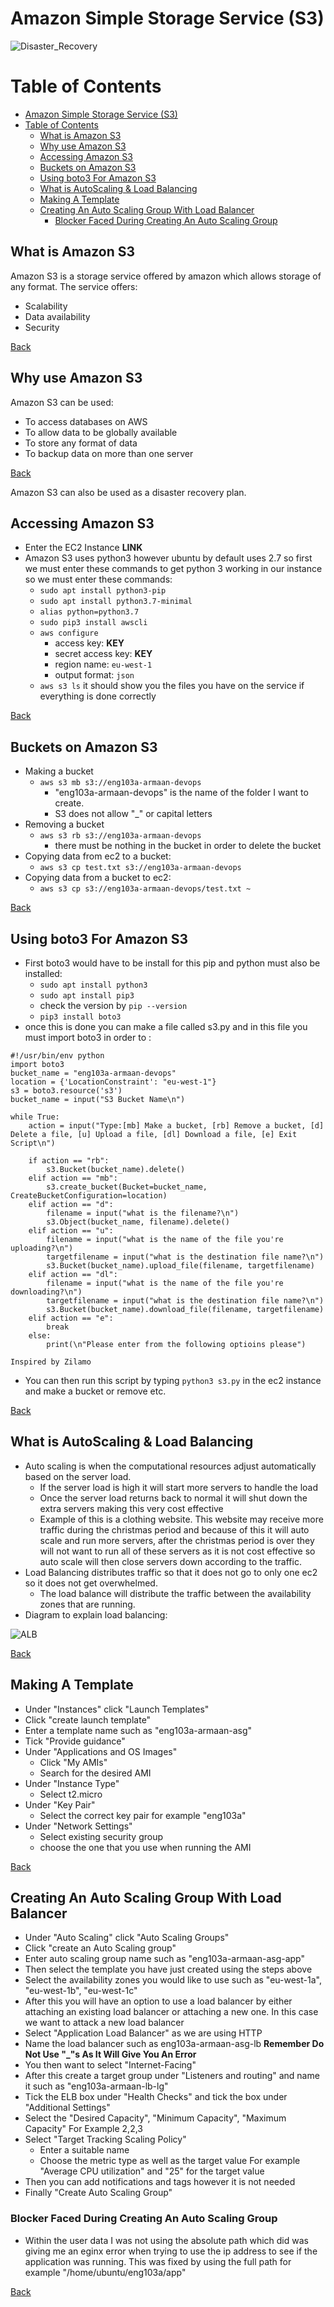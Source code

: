 # Amazon Simple Storage Service (S3)
![Disaster_Recovery](DR.PNG)

# Table of Contents
- [Amazon Simple Storage Service (S3)](#amazon-simple-storage-service-s3)
- [Table of Contents](#table-of-contents)
  - [What is Amazon S3](#what-is-amazon-s3)
  - [Why use Amazon S3](#why-use-amazon-s3)
  - [Accessing Amazon S3](#accessing-amazon-s3)
  - [Buckets on Amazon S3](#buckets-on-amazon-s3)
  - [Using boto3 For Amazon S3](#using-boto3-for-amazon-s3)
  - [What is AutoScaling & Load Balancing](#what-is-autoscaling--load-balancing)
  - [Making A Template](#making-a-template)
  - [Creating An Auto Scaling Group With Load Balancer](#creating-an-auto-scaling-group-with-load-balancer)
    - [Blocker Faced During Creating An Auto Scaling Group](#blocker-faced-during-creating-an-auto-scaling-group)

## What is Amazon S3
Amazon S3 is a storage service offered by amazon which allows storage of any format. The service offers:
- Scalability
- Data availability
- Security  

[Back](#table-of-contents)

## Why use Amazon S3
Amazon S3 can be used:
- To access databases on AWS
- To allow data to be globally available
- To store any format of data
- To backup data on more than one server
 
[Back](#table-of-contents) 

Amazon S3 can also be used as a disaster recovery plan.

## Accessing Amazon S3
- Enter the EC2 Instance **LINK**
- Amazon S3 uses python3 however ubuntu by default uses 2.7 so first we must enter these commands to get python 3 working in our instance so we must enter these commands:
  - `sudo apt install python3-pip`
  - `sudo apt install python3.7-minimal`
  - `alias python=python3.7`
  - `sudo pip3 install awscli`
  - `aws configure`
    - access key: **KEY**
    - secret access key: **KEY**
    - region name: `eu-west-1`
    - output format: `json`
  - `aws s3 ls` it should show you the files you have on the service if everything is done correctly  

[Back](#table-of-contents)


## Buckets on Amazon S3
- Making a bucket
  - `aws s3 mb s3://eng103a-armaan-devops`
    - "eng103a-armaan-devops" is the name of the folder I want to create.
    - S3 does not allow "_" or capital letters
- Removing a bucket 
  - `aws s3 rb s3://eng103a-armaan-devops`
    - there must be nothing in the bucket in order to delete the bucket
- Copying data from ec2 to a bucket:
  - `aws s3 cp test.txt s3://eng103a-armaan-devops`
- Copying data from a bucket to ec2:
  - `aws s3 cp s3://eng103a-armaan-devops/test.txt ~`

[Back](#table-of-contents)

## Using boto3 For Amazon S3
- First boto3 would have to be install for this pip and python must also be installed:
  - `sudo apt install python3`
  - `sudo apt install pip3`
  - check the version by `pip --version`
  - `pip3 install boto3`
- once this is done you can make a file called s3.py and in this file you must import boto3 in order to :
```
#!/usr/bin/env python
import boto3
bucket_name = "eng103a-armaan-devops"
location = {'LocationConstraint': "eu-west-1"}
s3 = boto3.resource('s3')
bucket_name = input("S3 Bucket Name\n")

while True:
    action = input("Type:[mb] Make a bucket, [rb] Remove a bucket, [d] Delete a file, [u] Upload a file, [dl] Download a file, [e] Exit Script\n")

    if action == "rb":
        s3.Bucket(bucket_name).delete()
    elif action == "mb":
        s3.create_bucket(Bucket=bucket_name, CreateBucketConfiguration=location)
    elif action == "d":
        filename = input("what is the filename?\n")
        s3.Object(bucket_name, filename).delete()
    elif action == "u":
        filename = input("what is the name of the file you're uploading?\n")
        targetfilename = input("what is the destination file name?\n")
        s3.Bucket(bucket_name).upload_file(filename, targetfilename)
    elif action == "dl":
        filename = input("what is the name of the file you're downloading?\n")
        targetfilename = input("what is the destination file name?\n")
        s3.Bucket(bucket_name).download_file(filename, targetfilename)
    elif action == "e":
        break
    else:
        print(\n"Please enter from the following optioins please")

Inspired by Zilamo
```
- You can then run this script by typing `python3 s3.py` in the ec2 instance and make a bucket or remove etc.

[Back](#table-of-contents)

## What is AutoScaling & Load Balancing
- Auto scaling is when the computational resources adjust automatically based on the server load.
  - If the server load is high it will start more servers to handle the load
  - Once the server load returns back to normal it will shut down the extra servers making this very cost effective
  - Example of this is a clothing website. This website may receive more traffic during the christmas period and because of this it will auto scale and run more servers, after the christmas period is over they will not want to run all of these servers as it is not cost effective so auto scale will then close servers down according to the traffic.
- Load Balancing distributes traffic so that it does not go to only one ec2 so it does not get overwhelmed.
  - The load balance will distribute the traffic between the availability zones that are running.
- Diagram to explain load balancing:

![ALB](ALB.PNG)

[Back](#table-of-contents)

## Making A Template
- Under "Instances" click "Launch Templates"
- Click "create launch template"
- Enter a template name such as "eng103a-armaan-asg"
- Tick "Provide guidance"
- Under "Applications and OS Images"
  - Click "My AMIs"
  - Search for the desired AMI
- Under "Instance Type"
  - Select t2.micro
- Under "Key Pair"
  - Select the correct key pair for example "eng103a"
- Under "Network Settings"
  - Select existing security group
  - choose the one that you use when running the AMI

[Back](#table-of-contents)

## Creating An Auto Scaling Group With Load Balancer
- Under "Auto Scaling" click "Auto Scaling Groups"
- Click "create an Auto Scaling group"
- Enter auto scaling group name such as "eng103a-armaan-asg-app"
- Then select the template you have just created using the steps above
- Select the availability zones you would like to use such as "eu-west-1a", "eu-west-1b", "eu-west-1c"
- After this you will have an option to use a load balancer by either attaching an existing load balancer or attaching a new one. In this case we want to attack a new load balancer
- Select "Application Load Balancer" as we are using HTTP
- Name the load balancer such as eng103a-armaan-asg-lb **Remember Do Not Use "_"s As It Will Give You An Error**
- You then want to select "Internet-Facing"
- After this create a target group under "Listeners and routing" and name it such as "eng103a-armaan-lb-lg"
- Tick the ELB box under "Health Checks" and tick the box under "Additional Settings"
- Select the "Desired Capacity", "Minimum Capacity", "Maximum Capacity" For Example 2,2,3
- Select "Target Tracking Scaling Policy"
  - Enter a suitable name 
  - Choose the metric type as well as the target value For example "Average CPU utilization" and "25"  for the target value
- Then you can add notifications and tags however it is not needed
- Finally "Create Auto Scaling Group"

### Blocker Faced During Creating An Auto Scaling Group
- Within the user data I was not using the absolute path which did was giving me an eginx error when trying to use the ip address to see if the application was running. This was fixed by using the full path for example "/home/ubuntu/eng103a/app"

[Back](#table-of-contents)